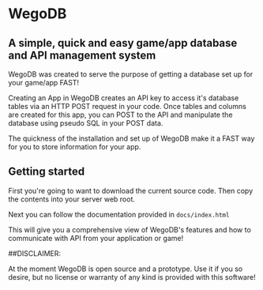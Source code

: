 # WegoDB

## A simple, quick and easy game/app database and API management system

WegoDB was created to serve the purpose of getting a database set up for your game/app FAST!

Creating an App in WegoDB creates an API key to access it's database tables via an HTTP POST request in your code. Once tables and columns are created for this app, you can POST to the API and manipulate the database using pseudo SQL in your POST data.

The quickness of the installation and set up of WegoDB make it a FAST way for you to store information for your app.

## Getting started

First you're going to want to download the current source code. Then copy the contents into your server web root.

Next you can follow the documentation provided in `docs/index.html`

This will give you a comprehensive view of WegoDB's features and how to communicate with API from your application or game!

##DISCLAIMER:

At the moment WegoDB is open source and a prototype. Use it if you so desire, but no license or warranty of any kind is provided with this software!